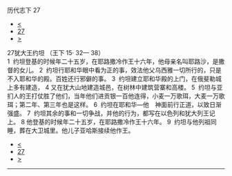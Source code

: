 ﻿





 历代志下 27




* [<](bible/2CH26.md)
* [27](bible/2CH.md)
* [>](bible/2CH28.md)



 
27犹大王约坦 （王下
15·
32—
38）  
1  约坦登基的时候年二十五岁，在耶路撒冷作王十六年，他母亲名叫耶路沙，是撒督的女儿。 
2  约坦行耶和华眼中看为正的事，效法他父乌西雅一切所行的，只是不入耶和华的殿。百姓还行邪僻的事。 
3  约坦建立耶和华殿的上门，在俄斐勒城上多有建造， 
4 又在犹大山地建造城邑，在树林中建筑营寨和高楼。 
5  约坦与亚扪人的王打仗胜了他们，当年他们进贡银一百他连得，小麦一万歌珥，大麦一万歌珥；第二年、第三年也是这样。 
6  约坦在耶和华—他　神面前行正道，以致日渐强盛。 
7  约坦其余的事和一切争战，并他的行为，都写在以色列和犹大列王记上。 
8 他登基的时候年二十五岁，在耶路撒冷作王十六年。 
9  约坦与他列祖同睡，葬在大卫城里。他儿子亚哈斯接续他作王。 
* [<](bible/2CH26.md)
* [27](bible/2CH.md)
* [>](bible/2CH28.md)





---









